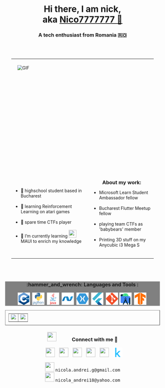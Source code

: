 <h1 align="center">Hi there, I am nick,<br>
aka <a href="https://Nico7777777.github.io" target="_blank">Nico7777777 👋</a>
</h1>

<h3 align="center">A tech enthusiast from Romania 🇷🇴</h3>
<br/>


<table align="center" style="width:100%;padding:20px;">
    <tr>
        <td colspan="2" style="padding:20px;">
            <a width="100%" style="text-align:left;" target="_blank" align="left" background-color="grey">
                <img width="100%" align="right" height="350" width="400" alt="GIF" src="https://media.giphy.com/media/SWoSkN6DxTszqIKEqv/giphy.gif">
            </a>
        </td>
	</tr>
	<tr>
        <td>
            <ul>
                <li>🔭 highschool student based in Bucharest</li></br>
               <li>🌱 learning Reinforcement Learning on atari games</li></br>
                <li>🤝 spare time CTFs player</li></br>
                <li>🌱 I’m currently learning
					<img width="25" height="25" src="https://img.icons8.com/external-tal-revivo-green-tal-revivo/36/null/external-dot-net-domain-for-sale-under-landing-page-template-landing-green-tal-revivo.png">
					MAUI to enrich my knowledge
				</li></br>
            </ul>
        </td>
        <td style="padding-top:0;">
            <h3 align="center" style="padding:0;margin:0;">About my work:</h3>
    		<ul>
				<li>Microsoft Learn Student Ambassador fellow</li><br/>
				<li>Bucharest Flutter Meetup fellow</li><br/>
				<li>playing team CTFs as 'babybears' member</li><br/>
				<li>Printing 3D stuff on my Anycubic i3 Mega S</li><br/>
			</ul>
        </td>
    </tr>
</table>
    <br/>

<div align="center" style="background:grey;">
	<h3>:hammer_and_wrench: Languages and Tools :</h3>
  <img src="https://github.com/devicons/devicon/blob/master/icons/cplusplus/cplusplus-original.svg" title="Cplusplus" alt="Cplusplus" width="40" height="40"/>&nbsp;
  <img src="https://github.com/devicons/devicon/blob/master/icons/python/python-original-wordmark.svg" title="Python" alt="Python" width="40" height="40"/>&nbsp;
  <img src="https://github.com/devicons/devicon/blob/master/icons/java/java-original-wordmark.svg" title="Java" alt="Java" width="40" height="40"/>&nbsp;
  <img src="https://github.com/devicons/devicon/blob/master/icons/dot-net/dot-net-original.svg" title="Dotnet" alt="Dotnet" width="40" height="40"/>&nbsp;
  <img src="https://github.com/devicons/devicon/blob/master/icons/xamarin/xamarin-original.svg" title="Xamarin" alt="Xamarin" width="40" height="40"/>&nbsp;
  <img src="https://github.com/devicons/devicon/blob/master/icons/flutter/flutter-original.svg" title="Flutter" alt="Flutter" width="40" height="40"/>&nbsp;
  <img src="https://github.com/devicons/devicon/blob/master/icons/git/git-original.svg" title="Git" alt="Git" width="40" height="40"/>
  <img src="https://github.com/devicons/devicon/blob/master/icons/androidstudio/androidstudio-original.svg" title="AndroidStudio" alt="AndroiStudio" width="40" height="40"/>&nbsp;
	<img src="https://github.com/devicons/devicon/blob/master/icons/tensorflow/tensorflow-original.svg" title="TensorFlow" alt="TensorFlow" width="40" height="40"/>&nbsp;
</div>

<!-- GH Stats -->
<table align="center" border="1" style="width:100%;padding:10px;">
	<tr>
		<td>
			<img src="https://github-readme-stats.vercel.app/api/top-langs/?username=Nico7777777&layout=compact&theme=vision-friendly-dark">
		</td>
		<td>
			<img src="https://github-readme-streak-stats.herokuapp.com/?user=Nico7777777">
		</td>
	</tr>
</table>


<!-- Contact -->
<h3 align="center" > <img src="https://media.giphy.com/media/iY8CRBdQXODJSCERIr/giphy.gif" width="30" height="30" style="margin-right: 50px;">Connect with me 🤝 </h3>
<p align="center">
    <!-- LinkedIn -->
    <a style="margin-left: 10px;"  target="_blank" href="https://www.linkedin.com/in/andrei-nicola-6a71801a3/">
			<img height="30" width="30" src="https://img.icons8.com/doodle/40/000000/linkedin--v2.png"></a>
    <!-- GitHub -->
        <a style="margin-left: 10px;" target="_blank" href="https://github.com/Nico7777777/">
		<img height="30" width="30" src="https://img.icons8.com/doodle/40/000000/github--v1.png"></a>
    <!-- StackOverflow -->
		<a style="margin-left: 10px;" target="_blank" href="https://stackoverflow.com/users/10829616/andrei?tab=profile">
				<img height="30" width="30" src="https://img.icons8.com/external-tal-revivo-color-tal-revivo/40/000000/external-stack-overflow-is-a-question-and-answer-site-for-professional-logo-color-tal-revivo.png"></a>
    <!-- HackerRank -->
        <a style="margin-left: 10px;" target="_blank" href="https://www.hackerrank.com/Nico7777777">
            <img height="30" width="30" src="https://img.icons8.com/external-tal-revivo-shadow-tal-revivo/24/null/external-hackerrank-is-a-technology-company-that-focuses-on-competitive-programming-logo-shadow-tal-revivo.png"/></a>
		</a>
	<!-- LeetCode -->
        <a style="margin-left: 10px;" target="_blank" href="https://leetcode.com/Nico7777777/">
            <img height="30" width="30" src="https://img.icons8.com/external-tal-revivo-shadow-tal-revivo/24/null/external-level-up-your-coding-skills-and-quickly-land-a-job-logo-shadow-tal-revivo.png"/></a>
		</a>
	<!-- Kaggle -->
		<a style="margin-left: 10px;" target="_blank" href="https://www.kaggle.com/nico7777777">
			<img height="30" width="30" src="https://github.com/devicons/devicon/blob/master/icons/kaggle/kaggle-original.svg"/></a>
	<!-- -->
</p>

<!-- Contact2 -->
<div align="center">
	<img height="30" width="30" src="https://img.icons8.com/plasticine/100/null/gmail.png"/>
	<kbd> nicola.andrei.g@gmail.com</kbd>
</div>
<div align="center">
	<img height="30" width="30" src="https://img.icons8.com/doodle/48/null/yahoo--v1.png"/>
	<kbd> nicola_andrei18@yahoo.com</kbd>
</div>
	
